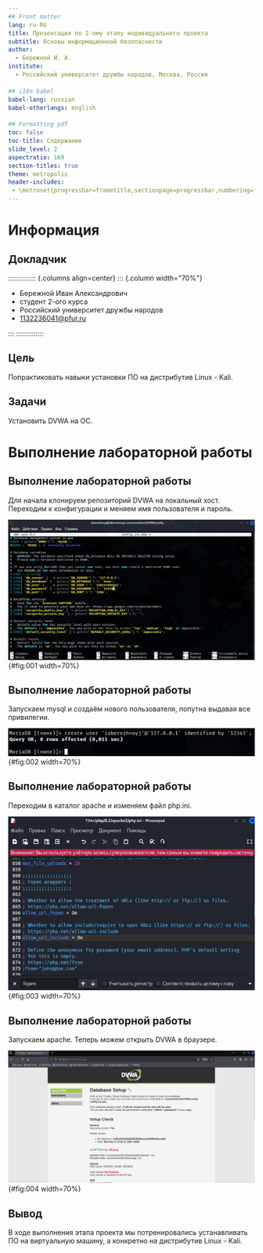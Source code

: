 ```yaml
---
## Front matter
lang: ru-RU
title: Презентация по 2-ому этапу индивидуального проекта
subtitle: Основы информационной безопасности
author:
  - Бережной И. А.
institute:
  - Российский университет дружбы народов, Москва, Россия

## i18n babel
babel-lang: russian
babel-otherlangs: english

## Formatting pdf
toc: false
toc-title: Содержание
slide_level: 2
aspectratio: 169
section-titles: true
theme: metropolis
header-includes:
 - \metroset{progressbar=frametitle,sectionpage=progressbar,numbering=fraction}
---
```


# Информация

## Докладчик

:::::::::::::: {.columns align=center}
::: {.column width="70%"}

  * Бережной Иван Александрович
  * студент 2-ого курса
  * Российский университет дружбы народов
  * [1132236041@pfur.ru](mailto:1132236041@pfur.ru)

:::
::::::::::::::

## Цель

Попрактиковать навыки установки ПО на дистрибутив Linux - Kali.

## Задачи

Установить DVWA на ОС.
	
# Выполнение лабораторной работы

## Выполнение лабораторной работы
Для начала клонируем репозиторий DVWA на локальный хост. Переходим к конфигурации и меняем имя пользователя и пароль.

![Редактирование конфига](image/4.png){#fig:001 width=70%}

## Выполнение лабораторной работы
Запускаем mysql и создаём нового пользователя, попутна выдавая все привилегии.

![Создание пользователя бд](image/7.png){#fig:002 width=70%}

## Выполнение лабораторной работы
Переходим в каталог apache и изменяем файл php.ini.

![Изменение php.ini](image/10.png){#fig:003 width=70%}

## Выполнение лабораторной работы
Запускаем apache. Теперь можем открыть DVWA в браузере.

![Открытие DVWA](image/12.png){#fig:004 width=70%}

## Вывод

В ходе выполнения этапа проекта мы потренировались устанавливать ПО на виртуальную машину, а конкретно на дистрибутив Linux - Kali.
